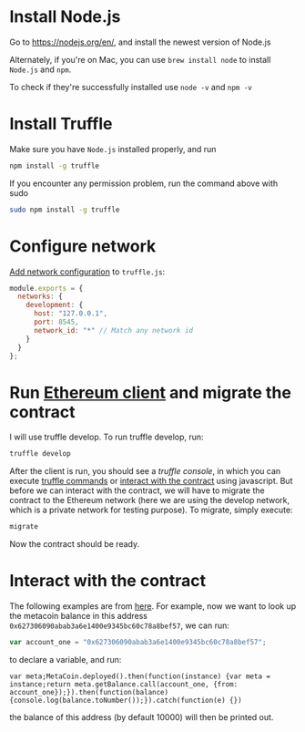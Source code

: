 # Install Node.js

Go to https://nodejs.org/en/, and install the newest version of Node.js

Alternately, if you're on Mac, you can use `brew install node` to install `Node.js` and `npm`.

To check if they're successfully installed use `node -v` and `npm -v`

# Install Truffle

Make sure you have `Node.js` installed properly, and run
```sh
npm install -g truffle
```
If you encounter any permission problem, run the command above with sudo
```sh
sudo npm install -g truffle
```

# Configure network

[Add network configuration](http://truffleframework.com/docs/advanced/configuration) to `truffle.js`:
```js
module.exports = {
  networks: {
    development: {
      host: "127.0.0.1",
      port: 8545,
      network_id: "*" // Match any network id
    }
  }
};
```

# Run [Ethereum client](https://ethereum.stackexchange.com/questions/269/what-exactly-is-an-ethereum-client-and-what-clients-are-there) and migrate the contract

I will use truffle develop. To run truffle develop, run:
```sh
truffle develop
``` 
After the client is run, you should see a *truffle console*, in which you can execute [truffle commands](http://truffleframework.com/docs/advanced/commands) or [interact with the contract](http://truffleframework.com/docs/getting_started/contracts) using javascript. But before we can interact with the contract, we will have to migrate the contract to the Ethereum network (here we are using the develop network, which is a private network for testing purpose). To migrate, simply execute:
```sh
migrate
```
Now the contract should be ready.

# Interact with the contract

The following examples are from [here](http://truffleframework.com/docs/getting_started/contracts).
For example, now we want to look up the metacoin balance in this address `0x627306090abab3a6e1400e9345bc60c78a8bef57`, we can run:
```js
var account_one = "0x627306090abab3a6e1400e9345bc60c78a8bef57";
```
to declare a variable, and run:
```
var meta;MetaCoin.deployed().then(function(instance) {var meta = instance;return meta.getBalance.call(account_one, {from: account_one});}).then(function(balance) {console.log(balance.toNumber());}).catch(function(e) {})
```
the balance of this address (by default 10000) will then be printed out.
